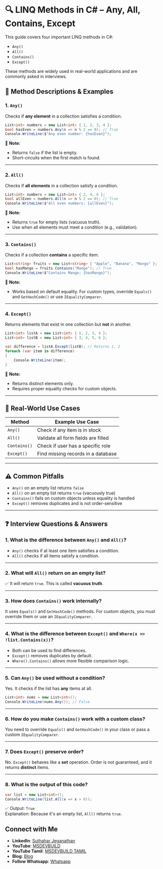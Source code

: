 
# 🔍 LINQ Methods in C# – Any, All, Contains, Except

This guide covers four important LINQ methods in C#:

- `Any()`
- `All()`
- `Contains()`
- `Except()`

These methods are widely used in real-world applications and are commonly asked in interviews.

## 📘 Method Descriptions & Examples

### 1. `Any()`

Checks if **any element** in a collection satisfies a condition.

```csharp
List<int> numbers = new List<int> { 1, 2, 3, 4 };
bool hasEven = numbers.Any(n => n % 2 == 0); // True
Console.WriteLine($"Any even number: {hasEven}");
```

📝 **Note:**  
- Returns `false` if the list is empty.
- Short-circuits when the first match is found.

---

### 2. `All()`

Checks if **all elements** in a collection satisfy a condition.

```csharp
List<int> numbers = new List<int> { 2, 4, 6 };
bool allEven = numbers.All(n => n % 2 == 0); // True
Console.WriteLine($"All even numbers: {allEven}");
```

📝 **Note:**  
- Returns `true` for empty lists (vacuous truth).
- Use when all elements must meet a condition (e.g., validation).

---

### 3. `Contains()`

Checks if a collection **contains** a specific item.

```csharp
List<string> fruits = new List<string> { "Apple", "Banana", "Mango" };
bool hasMango = fruits.Contains("Mango"); // True
Console.WriteLine($"Contains Mango: {hasMango}");
```

📝 **Note:**  
- Works based on default equality. For custom types, override `Equals()` and `GetHashCode()` or use `IEqualityComparer`.

---

### 4. `Except()`

Returns elements that exist in one collection but **not** in another.

```csharp
List<int> listA = new List<int> { 1, 2, 3, 4 };
List<int> listB = new List<int> { 3, 4, 5, 6 };

var difference = listA.Except(listB); // Returns 1, 2
foreach (var item in difference)
{
    Console.WriteLine(item);
}
```

📝 **Note:**  
- Returns distinct elements only.
- Requires proper equality checks for custom objects.

---

## 🧠 Real-World Use Cases

| Method     | Example Use Case |
|------------|------------------|
| `Any()`    | Check if any item is in stock |
| `All()`    | Validate all form fields are filled |
| `Contains()` | Check if user has a specific role |
| `Except()` | Find missing records in a database |

---

## ⚠️ Common Pitfalls

- `Any()` on an empty list returns `false`
- `All()` on an empty list returns `true` (vacuously true)
- `Contains()` fails on custom objects unless equality is handled
- `Except()` removes duplicates and is not order-sensitive

---

## ❓ Interview Questions & Answers

### 1. **What is the difference between `Any()` and `All()`?**

- `Any()` checks if at least one item satisfies a condition.
- `All()` checks if all items satisfy a condition.

---

### 2. **What will `All()` return on an empty list?**

✅ It will return `true`. This is called **vacuous truth**.

---

### 3. **How does `Contains()` work internally?**

It uses `Equals()` and `GetHashCode()` methods. For custom objects, you must override them or use an `IEqualityComparer`.

---

### 4. **What is the difference between `Except()` and `Where(x => !list.Contains(x))`?**

- Both can be used to find differences.
- `Except()` removes duplicates by default.
- `Where().Contains()` allows more flexible comparison logic.

---

### 5. **Can `Any()` be used without a condition?**

Yes. It checks if the list has **any** items at all.

```csharp
List<int> nums = new List<int>();
Console.WriteLine(nums.Any()); // False
```

---

### 6. **How do you make `Contains()` work with a custom class?**

You need to override `Equals()` and `GetHashCode()` in your class or pass a custom `IEqualityComparer`.

---

### 7. **Does `Except()` preserve order?**

No. `Except()` behaves like a **set** operation. Order is not guaranteed, and it returns **distinct** items.

---

### 8. **What is the output of this code?**

```csharp
var list = new List<int>();
Console.WriteLine(list.All(x => x > 0));
```

✅ Output: `True`  
Explanation: Because it's an empty list, `All()` returns `true`.

 ## Connect with Me
- **LinkedIn**: [Suthahar Jeganathan](https://www.linkedin.com/in/jssuthahar/)
- **YouTube**: [MSDEVBUILD](https://www.youtube.com/@MSDEVBUILD)
- **YouTube Tamil**: [MSDEVBUILD TAMIL](https://www.youtube.com/@MSDEVBUILDTamil)
- **Blog**: [Blog](https://www.msdevbuild.com/)
- **Follow Whatsapp**: [Whatsapp](https://www.whatsapp.com/channel/0029Va5j2rHEFeXcTlUhQB0J)
